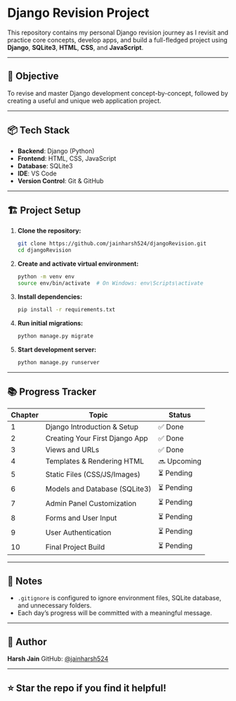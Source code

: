 # Django Revision Project

This repository contains my personal Django revision journey as I revisit and practice core concepts, develop apps, and build a full-fledged project using **Django**, **SQLite3**, **HTML**, **CSS**, and **JavaScript**.

---

## 🧠 Objective

To revise and master Django development concept-by-concept, followed by creating a useful and unique web application project.

---

## 📦 Tech Stack

- **Backend**: Django (Python)
- **Frontend**: HTML, CSS, JavaScript
- **Database**: SQLite3
- **IDE**: VS Code
- **Version Control**: Git & GitHub

---

## 🏗️ Project Setup

1. **Clone the repository:**
   ```bash
   git clone https://github.com/jainharsh524/djangoRevision.git
   cd djangoRevision
   ```

2. **Create and activate virtual environment:**

   ```bash
   python -m venv env
   source env/bin/activate  # On Windows: env\Scripts\activate
   ```

3. **Install dependencies:**

   ```bash
   pip install -r requirements.txt
   ```

4. **Run initial migrations:**

   ```bash
   python manage.py migrate
   ```

5. **Start development server:**

   ```bash
   python manage.py runserver
   ```

---

## 📚 Progress Tracker

| Chapter | Topic                          | Status      |
| ------- | ------------------------------ | ----------- |
| 1       | Django Introduction & Setup    | ✅ Done      |
| 2       | Creating Your First Django App | ✅ Done      |
| 3       | Views and URLs                 | ✅ Done      |
| 4       | Templates & Rendering HTML     | 🔜 Upcoming |
| 5       | Static Files (CSS/JS/Images)   | ⏳ Pending   |
| 6       | Models and Database (SQLite3)  | ⏳ Pending   |
| 7       | Admin Panel Customization      | ⏳ Pending   |
| 8       | Forms and User Input           | ⏳ Pending   |
| 9       | User Authentication            | ⏳ Pending   |
| 10      | Final Project Build            | ⏳ Pending   |

---

## 🧰 Notes

* `.gitignore` is configured to ignore environment files, SQLite database, and unnecessary folders.
* Each day’s progress will be committed with a meaningful message.

---

## 📌 Author

**Harsh Jain**
GitHub: [@jainharsh524](https://github.com/jainharsh524)

---

## ⭐ Star the repo if you find it helpful!
